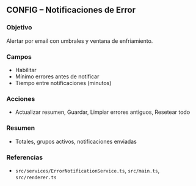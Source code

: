 ## CONFIG – Notificaciones de Error

### Objetivo
Alertar por email con umbrales y ventana de enfriamiento.

### Campos
- Habilitar
- Mínimo errores antes de notificar
- Tiempo entre notificaciones (minutos)

### Acciones
- Actualizar resumen, Guardar, Limpiar errores antiguos, Resetear todo

### Resumen
- Totales, grupos activos, notificaciones enviadas

### Referencias
- `src/services/ErrorNotificationService.ts`, `src/main.ts`, `src/renderer.ts`
